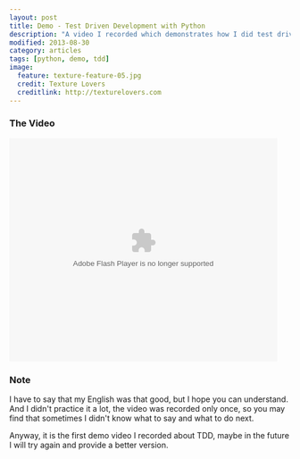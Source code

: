 ```yaml
---
layout: post
title: Demo - Test Driven Development with Python
description: "A video I recorded which demonstrates how I did test driven development using Python"
modified: 2013-08-30
category: articles
tags: [python, demo, tdd]
image:
  feature: texture-feature-05.jpg
  credit: Texture Lovers
  creditlink: http://texturelovers.com
---
```


### The Video
<embed src="http://player.youku.com/player.php/sid/XNjAyNzkyODQw/v.swf" allowFullScreen="true" quality="high" width="480" height="400" align="middle" allowScriptAccess="always" type="application/x-shockwave-flash">

### Note
I have to say that my English was that good, but I hope you can understand. And I didn't practice it a lot, the video was recorded only once, so you may find that sometimes I didn't know what to say and what to do next.   

Anyway, it is the first demo video I recorded about TDD, maybe in the future I will try again and provide a better version.